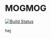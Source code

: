 # MOGMOG

[![Build Status](https://github.com/3equalspi/MOGMOG.jl/actions/workflows/CI.yml/badge.svg?branch=main)](https://github.com/3equalspi/MOGMOG.jl/actions/workflows/CI.yml?query=branch%3Amain)

hej